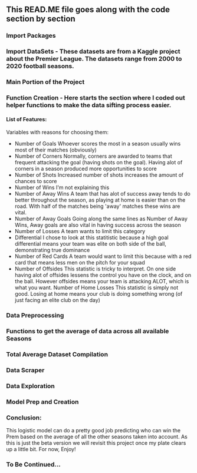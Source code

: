 ## This READ.ME file goes along with the code section by section

### Import Packages
### Import DataSets - These datasets are from a Kaggle project about the Premier League. The datasets range from 2000 to 2020 football seasons. 
### Main Portion of the Project
### Function Creation - Here starts the section where I coded out helper functions to make the data sifting process easier. 

#### List of Features:
Variables with reasons for choosing them:
 - Number of Goals
Whoever scores the most in a season usually wins most of their matches (obviously)
- Number of Corners
Normally, corners are awarded to teams that frequent attacking the goal (having shots on the goal). Having alot of corners in a season produced more opportunities to score
- Number of Shots
Increased number of shots increases the amount of chances to score
- Number of Wins
I'm not explaining this
- Number of Away Wins
A team that has alot of success away tends to do better throughout the season, as playing at home is easier than on the road. With half of the matches being 'away' matches these wins are vital.
 - Number of Away Goals
Going along the same lines as Number of Away Wins, Away goals are also vital in having success across the season
 - Number of Losses
A team wants to limit this category
- Differential
 I chose to look at this statitistic because a high goal differential means your team was elite on both side of the ball, demonstrating true dominance
 - Number of Red Cards
A team would want to limit this because with a red card that means less men on the pitch for your squad
 - Number of Offsides
This statistic is tricky to interpret. On one side having alot of offsides lessens the control you have on the clock, and on the ball. However offsides means your team is attacking ALOT, which is what you want. 
Number of Home Losses
This statistic is simply not good. Losing at home means your club is doing something wrong (of just facing an elite club on the day)

### Data Preprocessing

### Functions to get the average of data across all available Seasons

### Total Average Dataset Compilation

### Data Scraper

### Data Exploration

### Model Prep and Creation

### Conclusion:
This logistic model can do a pretty good job predicting who can win the Prem based on the average of all the other seasons taken into account. As this is just the beta version we will revisit this project once my plate clears up a little bit. For now, Enjoy!


### To Be Continued...
